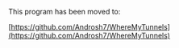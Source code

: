 This program has been moved to:

[https://github.com/Androsh7/WhereMyTunnels](https://github.com/Androsh7/WhereMyTunnels)
